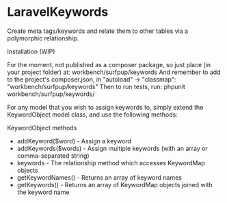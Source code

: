 LaravelKeywords
===============

Create meta tags/keywords and relate them to other tables via a polymorphic relationship.

Installation (WIP)

For the moment, not published as a composer package, so just place (in your project folder) at: workbench/surfpup/keywords
And remember to add to the project's composer.json, in "autoload" -> "classmap": "workbench/surfpup/keywords"
Then to run tests, run:
	phpunit workbench/surfpup/keywords/

For any model that you wish to assign keywords to, simply extend the KeywordObject model class, and use the following methods:

KeywordObject methods
* addKeyword($word) - Assign a keyword
* addKeywords($words) - Assign multiple keywords (with an array or comma-separated string)
* keywords - The relationship method which accesses KeywordMap objects
* getKeywordNames() - Returns an array of keyword names
* getKeywords() - Returns an array of KeywordMap objects joined with the keyword name